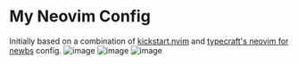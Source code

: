 # My Neovim Config
Initially based on a combination of [kickstart.nvim](https://github.com/nvim-lua/kickstart.nvim) and [typecraft's neovim for newbs](https://www.youtube.com/playlist?list=PLsz00TDipIffreIaUNk64KxTIkQaGguqn) config.
![image](https://github.com/user-attachments/assets/bafb31e6-c4ee-4ac2-abe2-738ccefc03f6)
![image](https://github.com/user-attachments/assets/a47f35fa-c5f6-4f8e-8884-1ef25c46b09b)
![image](https://github.com/user-attachments/assets/6f69e182-fcbc-47a9-adae-e107c57ef8c1)

